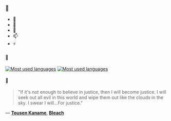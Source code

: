 ### 👋

- 🔭
- 🌱
- 💬
- 📫
- ⚡

#### 🧏

[![Most used languages](https://github-readme-stats-aynah.vercel.app/api/top-langs/?username=aynh&theme=solarized-dark&langs_count=6&layout=compact&hide_title=true)](https://github.com/anuraghazra/github-readme-stats#gh-dark-mode-only)
[![Most used languages](https://github-readme-stats-aynah.vercel.app/api/top-langs/?username=aynh&theme=solarized-light&langs_count=6&layout=compact&hide_title=true)](https://github.com/anuraghazra/github-readme-stats#gh-light-mode-only)

#### 💬

> "If it's not enough to believe in justice, then I will become justice. I will seek out all evil in this world and wipe them out like the clouds in the sky. I swear I will...For justice."

&mdash; [**Tousen Kaname**](https://myanimelist.net/character.php?q=Tousen%20Kaname&cat=character), [**Bleach**](https://myanimelist.net/search/all?q=Bleach&cat=all)
